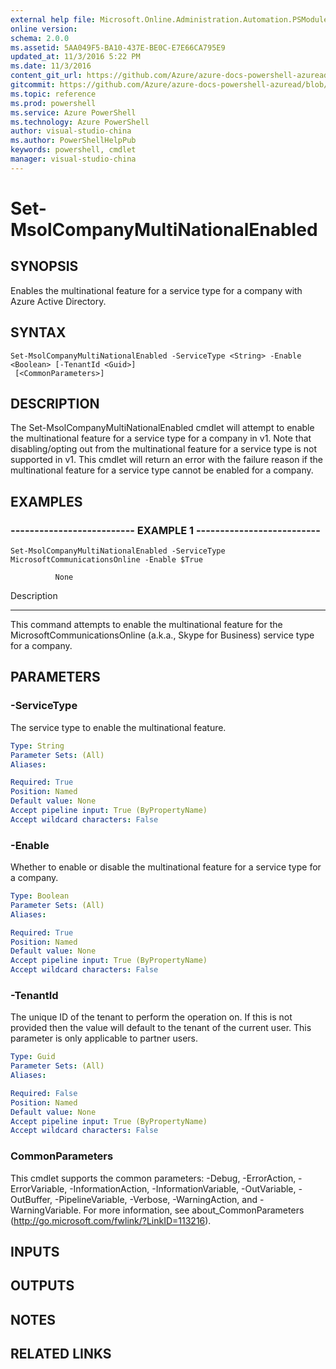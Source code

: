 ```yaml
---
external help file: Microsoft.Online.Administration.Automation.PSModule.dll-Help.xml
online version: 
schema: 2.0.0
ms.assetid: 5AA049F5-BA10-437E-BE0C-E7E66CA795E9
updated_at: 11/3/2016 5:22 PM
ms.date: 11/3/2016
content_git_url: https://github.com/Azure/azure-docs-powershell-azuread/blob/master/Azure%20AD%20Cmdlets/MSOnline/v1/Set-MsolCompanyMultiNationalEnabled.md
gitcommit: https://github.com/Azure/azure-docs-powershell-azuread/blob/cedef1609da4230592c00be27ccc62e342e2df61/Azure%20AD%20Cmdlets/MSOnline/v1/Set-MsolCompanyMultiNationalEnabled.md
ms.topic: reference
ms.prod: powershell
ms.service: Azure PowerShell
ms.technology: Azure PowerShell
author: visual-studio-china
ms.author: PowerShellHelpPub
keywords: powershell, cmdlet
manager: visual-studio-china
---
```


# Set-MsolCompanyMultiNationalEnabled

## SYNOPSIS
Enables the multinational feature for a service type for a company with Azure Active Directory.

## SYNTAX

```
Set-MsolCompanyMultiNationalEnabled -ServiceType <String> -Enable <Boolean> [-TenantId <Guid>]
 [<CommonParameters>]
```

## DESCRIPTION
The Set-MsolCompanyMultiNationalEnabled cmdlet will attempt to enable the multinational feature for a service type for a company in v1.
Note that disabling/opting out from the multinational feature for a service type is not supported in v1.
      This cmdlet will return an error with the failure reason if the multinational feature for a service type cannot be enabled for a company.

## EXAMPLES

### -------------------------- EXAMPLE 1 --------------------------
```
Set-MsolCompanyMultiNationalEnabled -ServiceType MicrosoftCommunicationsOnline -Enable $True

          None
```

Description

-----------

This command attempts to enable the multinational feature for the MicrosoftCommunicationsOnline (a.k.a., Skype for Business) service type for a company.

## PARAMETERS

### -ServiceType
The service type to enable the multinational feature.

```yaml
Type: String
Parameter Sets: (All)
Aliases: 

Required: True
Position: Named
Default value: None
Accept pipeline input: True (ByPropertyName)
Accept wildcard characters: False
```

### -Enable
Whether to enable or disable the multinational feature for a service type for a company.

```yaml
Type: Boolean
Parameter Sets: (All)
Aliases: 

Required: True
Position: Named
Default value: None
Accept pipeline input: True (ByPropertyName)
Accept wildcard characters: False
```

### -TenantId
The unique ID of the tenant to perform the operation on.
If this is not provided then the value will default to the tenant of the current user.
This parameter is only applicable to partner users.

```yaml
Type: Guid
Parameter Sets: (All)
Aliases: 

Required: False
Position: Named
Default value: None
Accept pipeline input: True (ByPropertyName)
Accept wildcard characters: False
```

### CommonParameters
This cmdlet supports the common parameters: -Debug, -ErrorAction, -ErrorVariable, -InformationAction, -InformationVariable, -OutVariable, -OutBuffer, -PipelineVariable, -Verbose, -WarningAction, and -WarningVariable. For more information, see about_CommonParameters (http://go.microsoft.com/fwlink/?LinkID=113216).

## INPUTS

## OUTPUTS

## NOTES

## RELATED LINKS

